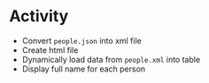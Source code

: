 # Activity

- Convert `people.json` into xml file
- Create html file
- Dynamically load data from `people.xml` into table
- Display full name for each person


 
